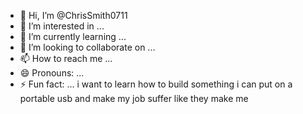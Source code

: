 - 👋 Hi, I’m @ChrisSmith0711
- 👀 I’m interested in ...
- 🌱 I’m currently learning ...
- 💞️ I’m looking to collaborate on ...
- 📫 How to reach me ...
- 😄 Pronouns: ...
- ⚡ Fun fact: ...
i want to learn how to build something i can put on a portable usb and make my job suffer like they make me 
<!---
ChrisSmith0711/ChrisSmith0711 is a ✨ special ✨ repository because its `README.md` (this file) appears on your GitHub profile.
You can click the Preview link to take a look at your changes.
--->
